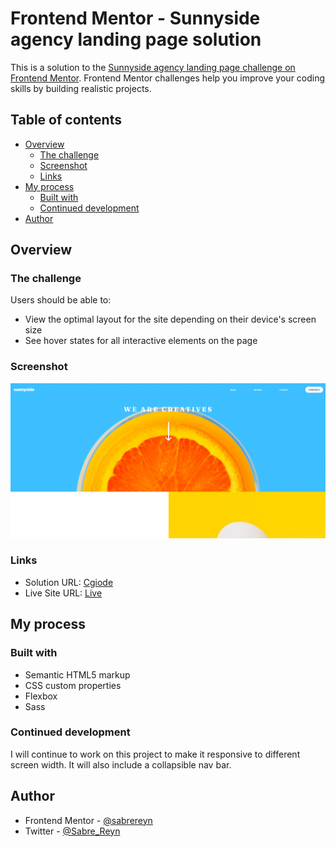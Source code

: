 # Frontend Mentor - Sunnyside agency landing page solution

This is a solution to the [Sunnyside agency landing page challenge on Frontend Mentor](https://www.frontendmentor.io/challenges/sunnyside-agency-landing-page-7yVs3B6ef). Frontend Mentor challenges help you improve your coding skills by building realistic projects.

## Table of contents

- [Overview](#overview)
  - [The challenge](#the-challenge)
  - [Screenshot](#screenshot)
  - [Links](#links)
- [My process](#my-process)
  - [Built with](#built-with)
  - [Continued development](#continued-development)
- [Author](#author)

## Overview

### The challenge

Users should be able to:

- View the optimal layout for the site depending on their device's screen size
- See hover states for all interactive elements on the page

### Screenshot

![](\images\screenshot.jpg)

### Links

- Solution URL: [Cgiode](https://github.com/sabrereyn/sunnyside-landing-page)
- Live Site URL: [Live](https://sabrereyn.github.io/sunnyside-landing-page/)

## My process

### Built with

- Semantic HTML5 markup
- CSS custom properties
- Flexbox
- Sass

### Continued development

I will continue to work on this project to make it responsive to different screen width. It will also include a collapsible nav bar.

## Author

<!-- - Website - [Add your name here](https://www.your-site.com) -->

- Frontend Mentor - [@sabrereyn](https://www.frontendmentor.io/profile/sabrereyn)
- Twitter - [@Sabre_Reyn](https://www.twitter.com/Sabre_Reyn)

